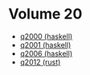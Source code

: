 # Volume 20

* [q2000 (haskell)](haskell/q2000.hs)
* [q2001 (haskell)](haskell/q2001.hs)
* [q2006 (haskell)](haskell/q2006.hs)
* [q2012 (rust)](rust/q2012.hs)
